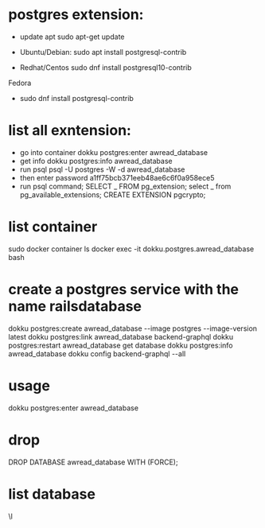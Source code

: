 # postgres extension:

- update apt
  sudo apt-get update

- Ubuntu/Debian:
  sudo apt install postgresql-contrib

- Redhat/Centos
  sudo dnf install postgresql10-contrib

Fedora

- sudo dnf install postgresql-contrib

# list all exntension:

- go into container
  dokku postgres:enter awread_database
- get info
  dokku postgres:info awread_database
- run psql
  psql -U postgres -W -d awread_database
- then enter password
  a1ff75bcb371eeb48ae6c6f0a958ece5
- run psql command;
  SELECT _ FROM pg_extension;
  select _ from pg_available_extensions;
  CREATE EXTENSION pgcrypto;

# list container

sudo docker container ls
docker exec -it dokku.postgres.awread_database bash

# create a postgres service with the name railsdatabase

dokku postgres:create awread_database --image postgres --image-version latest
dokku postgres:link awread_database backend-graphql
dokku postgres:restart awread_database
get database
dokku postgres:info awread_database
dokku config backend-graphql --all

# usage

dokku postgres:enter awread_database

# drop

DROP DATABASE awread_database WITH (FORCE);

# list database

\l
